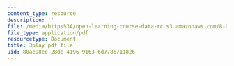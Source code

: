 ```yaml
---
content_type: resource
description: ''
file: /media/https%3A/open-learning-course-data-rc.s3.amazonaws.com/8-03sc-physics-iii-vibrations-and-waves-fall-2016/80ae98ee28de419691636d7786711826_1JeBWHzrRD4.pdf
file_type: application/pdf
resourcetype: Document
title: 3play pdf file
uid: 80ae98ee-28de-4196-9163-6d7786711826
---
```

